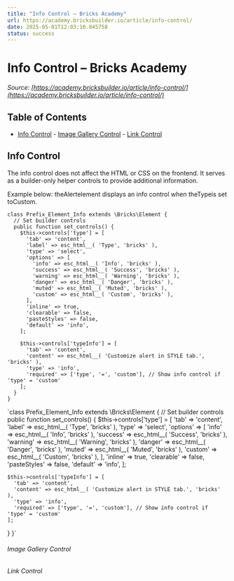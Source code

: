 ```yaml
---
title: "Info Control – Bricks Academy"
url: https://academy.bricksbuilder.io/article/info-control/
date: 2025-05-01T12:03:10.845758
status: success
---
```


# Info Control – Bricks Academy

*Source: [https://academy.bricksbuilder.io/article/info-control/](https://academy.bricksbuilder.io/article/info-control/)*

## Table of Contents

- [Info Control](#info-control)
        - [Image Gallery Control](#image-gallery-control)
        - [Link Control](#link-control)

## Info Control

The info control does not affect the HTML or CSS on the frontend. It serves as a builder-only helper controls to provide additional information.

Example below: theAlertelement displays an info control when theTypeis set toCustom.

```
class Prefix_Element_Info extends \Bricks\Element {
  // Set builder controls
  public function set_controls() {
    $this->controls['type'] = [
      'tab' => 'content',
      'label' => esc_html__( 'Type', 'bricks' ),
      'type' => 'select',
      'options' => [
        'info' => esc_html__( 'Info', 'bricks' ),
        'success' => esc_html__( 'Success', 'bricks' ),
        'warning' => esc_html__( 'Warning', 'bricks' ),
        'danger' => esc_html__( 'Danger', 'bricks' ),
        'muted' => esc_html__( 'Muted', 'bricks' ),
        'custom' => esc_html__( 'Custom', 'bricks' ),
      ],
      'inline' => true,
      'clearable' => false,
      'pasteStyles' => false,
      'default' => 'info',
    ];

    $this->controls['typeInfo'] = [
      'tab' => 'content',
      'content' => esc_html__( 'Customize alert in STYLE tab.', 'bricks' ),
      'type' => 'info',
      'required' => ['type', '=', 'custom'], // Show info control if 'type' = 'custom'
    ];
  }
}
```

`class Prefix_Element_Info extends \Bricks\Element {
  // Set builder controls
  public function set_controls() {
    $this->controls['type'] = [
      'tab' => 'content',
      'label' => esc_html__( 'Type', 'bricks' ),
      'type' => 'select',
      'options' => [
        'info' => esc_html__( 'Info', 'bricks' ),
        'success' => esc_html__( 'Success', 'bricks' ),
        'warning' => esc_html__( 'Warning', 'bricks' ),
        'danger' => esc_html__( 'Danger', 'bricks' ),
        'muted' => esc_html__( 'Muted', 'bricks' ),
        'custom' => esc_html__( 'Custom', 'bricks' ),
      ],
      'inline' => true,
      'clearable' => false,
      'pasteStyles' => false,
      'default' => 'info',
    ];

    $this->controls['typeInfo'] = [
      'tab' => 'content',
      'content' => esc_html__( 'Customize alert in STYLE tab.', 'bricks' ),
      'type' => 'info',
      'required' => ['type', '=', 'custom'], // Show info control if 'type' = 'custom'
    ];
  }
}`

###### Image Gallery Control

###### Link Control

